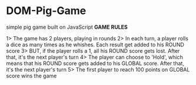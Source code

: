# DOM-Pig-Game
simple pig game built on JavaScript
**GAME RULES**

1> The game has 2 players, playing in rounds
2> In each turn, a player rolls a dice as many times as he whishes. Each result get added to his ROUND score
3> BUT, if the player rolls a 1, all his ROUND score gets lost. After that, it's the next player's turn
4> The player can choose to 'Hold', which means that his ROUND score gets added to his GLOBAL score. After that, it's the next player's turn
5> The first player to reach 100 points on GLOBAL score wins the game
